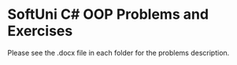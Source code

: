 # SoftUni C# OOP Problems and Exercises 
Please see the .docx file in each folder for the problems description. 
